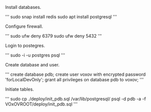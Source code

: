 Install databases.

'''
sudo snap install redis
sudo apt install postgresql
'''

Configure firewall.

'''
sudo ufw deny 6379
sudo ufw deny 5432
'''

Login to postegres.

'''
sudo -i -u postgres
psql
'''

Create database and user.

'''
create database pdb;
create user voxov with encrypted password 'forLocalDevOnly';
grant all privileges on database pdb to voxov;
'''

Initiate tables.

'''
sudo cp ./deploy/init_pdb.sql /var/lib/postgresql/
psql -d pdb -a -f VOxOVROOT/deploy/init_pdb.sql
'''
